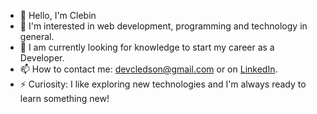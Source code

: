 - 👋 Hello, I'm Clebin
- 👀 I'm interested in web development, programming and technology in general.  
- 🌱 I am currently looking for knowledge to start my career as a Developer.   
- 📫 How to contact me: devcledson@gmail.com or on [LinkedIn](https://linkedin.com/in/cledson-silva).   
- ⚡ Curiosity: I like exploring new technologies and I'm always ready to learn something new!
